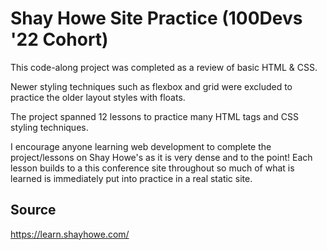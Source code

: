 # Shay Howe Site Practice (100Devs '22 Cohort)

This code-along project was completed as a review of basic HTML & CSS.

Newer styling techniques such as flexbox and grid were excluded to practice the older layout styles with floats.

The project spanned 12 lessons to practice many HTML tags and CSS styling techniques.

I encourage anyone learning web development to complete the project/lessons on Shay Howe's as it is very dense and to the point!
Each lesson builds to a this conference site throughout so much of what is learned is immediately put into practice in a real static site.

## Source

https://learn.shayhowe.com/
